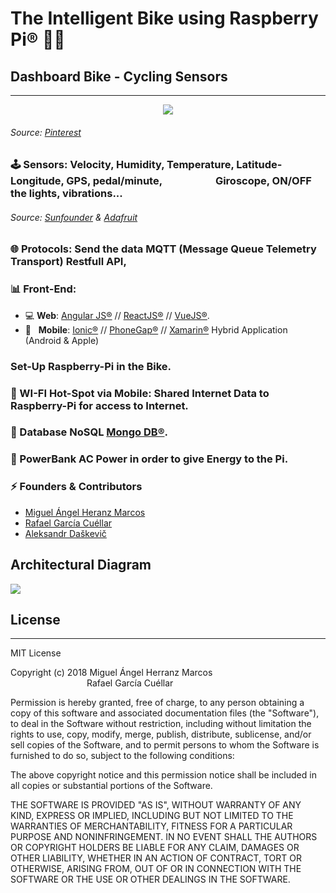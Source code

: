 # The Intelligent Bike using Raspberry Pi&#174; 🧠🚴‍
## Dashboard Bike - Cycling Sensors
---

<p align="center">
  <img src="https://github.com/Sanperolo/The-Intelligent-Bike/blob/master/images/The%20Intelligent%20Bike.jpg"/>
</p>

###### Source: [Pinterest](https://www.pinterest.es/pin/410038741048443620)

### 🕹️ Sensors: Velocity, Humidity, Temperature, Latitude-Longitude, GPS, pedal/minute, &nbsp;&nbsp;&nbsp;&nbsp;&nbsp;&nbsp;&nbsp;&nbsp;&nbsp;&nbsp;&nbsp;&nbsp;&nbsp;&nbsp;&nbsp;&nbsp;&nbsp;&nbsp;&nbsp;&nbsp;&nbsp;Giroscope, ON/OFF the lights, vibrations...
###### Source:  [Sunfounder](https://www.sunfounder.com/) & [Adafruit](https://www.adafruit.com/)
### 🌐 Protocols: Send the data MQTT (Message Queue Telemetry Transport) Restfull API, 
### 📊 Front-End:  
- 💻 **Web**: [Angular JS&#174;](https://angular.io/) // [ReactJS&#174;](https://reactjs.org/) // [VueJS&#174;](https://vuejs.org/).
- 📱 &nbsp; **Mobile**: [Ionic&#174;](https://ionicframework.com/) // [PhoneGap&#174;](https://phonegap.com/) // [Xamarin&#174;](https://visualstudio.microsoft.com/es/xamarin/) Hybrid Application (Android & Apple)
### Set-Up Raspberry-Pi in the Bike.
### 📡 WI-FI Hot-Spot via Mobile: Shared Internet Data to Raspberry-Pi for access to Internet.
### 🍃 Database NoSQL [Mongo DB&#174;](https://www.mongodb.com/).
### 🔌 PowerBank AC Power in order to give Energy to the Pi. 

### ⚡ Founders & Contributors
- [Miguel Ángel Heranz Marcos](https://github.com/Sanperolo)
- [Rafael García Cuéllar](https://github.com/rafagarciac)
- [Aleksandr Daškevič](https://github.com/CaH95)

## Architectural Diagram 
![](https://github.com/Sanperolo/The-Intelligent-Bike/blob/master/images/The_Intelligent_Bike_Architecture.png)

## License
---
MIT License

Copyright (c) 2018 Miguel Ángel Herranz Marcos <br> &nbsp;&nbsp;&nbsp;&nbsp;&nbsp;&nbsp;&nbsp;&nbsp;&nbsp;&nbsp;&nbsp;&nbsp;&nbsp;&nbsp;&nbsp;&nbsp;&nbsp;&nbsp;&nbsp;&nbsp;&nbsp;&nbsp;&nbsp;&nbsp;&nbsp;&nbsp;&nbsp;&nbsp;&nbsp;&nbsp; Rafael García Cuéllar

Permission is hereby granted, free of charge, to any person obtaining a copy
of this software and associated documentation files (the "Software"), to deal
in the Software without restriction, including without limitation the rights
to use, copy, modify, merge, publish, distribute, sublicense, and/or sell
copies of the Software, and to permit persons to whom the Software is
furnished to do so, subject to the following conditions:

The above copyright notice and this permission notice shall be included in all
copies or substantial portions of the Software.

THE SOFTWARE IS PROVIDED "AS IS", WITHOUT WARRANTY OF ANY KIND, EXPRESS OR
IMPLIED, INCLUDING BUT NOT LIMITED TO THE WARRANTIES OF MERCHANTABILITY,
FITNESS FOR A PARTICULAR PURPOSE AND NONINFRINGEMENT. IN NO EVENT SHALL THE
AUTHORS OR COPYRIGHT HOLDERS BE LIABLE FOR ANY CLAIM, DAMAGES OR OTHER
LIABILITY, WHETHER IN AN ACTION OF CONTRACT, TORT OR OTHERWISE, ARISING FROM,
OUT OF OR IN CONNECTION WITH THE SOFTWARE OR THE USE OR OTHER DEALINGS IN THE
SOFTWARE.
